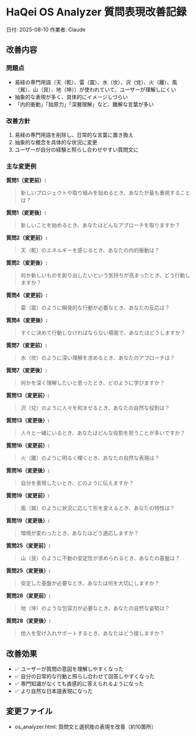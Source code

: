 # HaQei OS Analyzer 質問表現改善記録
日付: 2025-08-10
作業者: Claude

## 改善内容

### 問題点
- 易経の専門用語（天（乾）、雷（震）、水（坎）、沢（兌）、火（離）、風（巽）、山（艮）、地（坤））が使われていて、ユーザーが理解しにくい
- 抽象的な表現が多く、具体的にイメージしづらい
- 「内的衝動」「始原力」「深層理解」など、難解な言葉が多い

### 改善方針
1. 易経の専門用語を削除し、日常的な言葉に置き換え
2. 抽象的な概念を具体的な状況に変更
3. ユーザーが自分の経験と照らし合わせやすい質問文に

### 主な変更例

**質問1（変更前）:**
> 新しいプロジェクトや取り組みを始めるとき、あなたが最も重視することは？

**質問1（変更後）:**
> 新しいことを始めるとき、あなたはどんなアプローチを取りますか？

**質問2（変更前）:**
> 天（乾）のエネルギーを感じるとき、あなたの内的衝動は？

**質問2（変更後）:**
> 何か新しいものを創り出したいという気持ちが高まったとき、どう行動しますか？

**質問4（変更前）:**
> 雷（震）のように瞬発的な行動が必要なとき、あなたの反応は？

**質問4（変更後）:**
> すぐに決めて行動しなければならない場面で、あなたはどうしますか？

**質問7（変更前）:**
> 水（坎）のように深い理解を求めるとき、あなたのアプローチは？

**質問7（変更後）:**
> 何かを深く理解したいと思ったとき、どのように学びますか？

**質問13（変更前）:**
> 沢（兌）のように人々を和ませるとき、あなたの自然な役割は？

**質問13（変更後）:**
> 人々と一緒にいるとき、あなたはどんな役割を担うことが多いですか？

**質問16（変更前）:**
> 火（離）のように明るく輝くとき、あなたの自然な表現は？

**質問16（変更後）:**
> 自分を表現したいとき、どのように伝えますか？

**質問19（変更前）:**
> 風（巽）のように状況に応じて形を変えるとき、あなたの特性は？

**質問19（変更後）:**
> 環境が変わったとき、あなたはどう適応しますか？

**質問25（変更前）:**
> 山（艮）のように不動の安定性が求められるとき、あなたの基盤は？

**質問25（変更後）:**
> 安定した基盤が必要なとき、あなたは何を大切にしますか？

**質問28（変更前）:**
> 地（坤）のような包容力が必要なとき、あなたの自然な姿勢は？

**質問28（変更後）:**
> 他人を受け入れサポートするとき、あなたはどう接しますか？

## 改善効果
- ✅ ユーザーが質問の意図を理解しやすくなった
- ✅ 自分の日常的な行動と照らし合わせて回答しやすくなった
- ✅ 専門知識がなくても直感的に答えられるようになった
- ✅ より自然な日本語表現になった

## 変更ファイル
- os_analyzer.html: 質問文と選択肢の表現を改善（約10箇所）
